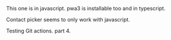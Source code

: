 This one is in javascript. pwa3 is installable too and in typescript.

Contact picker seems to only work with javascript.

Testing Git actions. part 4.
